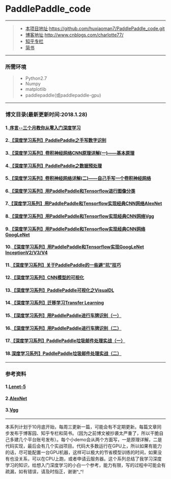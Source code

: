 # PaddlePaddle_code

------

> * [本项目地址](https://github.com/huxiaoman7/PaddlePaddle_code.git):https://github.com/huxiaoman7/PaddlePaddle_code.git
> * [博客地址](http://www.cnblogs.com/charlotte77/):http://www.cnblogs.com/charlotte77/
> * [知乎专栏](https://zhuanlan.zhihu.com/deeplearning-charlotte)
> * [简书](http://www.jianshu.com/c/fef335011ed4)
------
### 所需环境

> * Python2.7
> * Numpy
> * matplotlib
> * paddlepaddle(或paddlepaddle-gpu)
------

### 博文目录(最新更新时间:2018.1.28)
#### 1.[ 序言--三个月教你从零入门深度学习](http://www.cnblogs.com/charlotte77/p/7735611.html)
#### 2.[【深度学习系列】PaddlePaddle之手写数字识别](http://www.cnblogs.com/charlotte77/p/7712856.html)
#### 3.[【深度学习系列】卷积神经网络CNN原理详解(一)——基本原理](http://www.cnblogs.com/charlotte77/p/7759802.html)
#### 4.[【深度学习系列】PaddlePaddle之数据预处理](http://www.cnblogs.com/charlotte77/p/7802226.html)
#### 5.[【深度学习系列】卷积神经网络详解(二)——自己手写一个卷积神经网络](http://www.cnblogs.com/charlotte77/p/7783261.html)
#### 6.[【深度学习系列】用PaddlePaddle和Tensorflow进行图像分类](http://www.cnblogs.com/charlotte77/p/7906363.html)
#### 7.[【深度学习系列】用PaddlePaddle和Tensorflow实现经典CNN网络AlexNet](http://www.cnblogs.com/charlotte77/p/7987904.html)
#### 8.[【深度学习系列】用PaddlePaddle和Tensorflow实现经典CNN网络Vgg](http://www.cnblogs.com/charlotte77/p/8028651.html)
#### 9.[【深度学习系列】用PaddlePaddle和Tensorflow实现经典CNN网络GoogLeNet](http://www.cnblogs.com/charlotte77/p/8066867.html)
#### 10.[【深度学习系列】用PaddlePaddle和Tensorflow实现GoogLeNet InceptionV2/V3/V4](http://www.cnblogs.com/charlotte77/p/8127780.html)
#### 11.[【深度学习系列】关于PaddlePaddle的一些避“坑”技巧](http://www.cnblogs.com/charlotte77/p/8270710.html)
#### 12.[【深度学习系列】CNN模型的可视化](https://www.cnblogs.com/charlotte77/p/8343700.html)
#### 13.[【深度学习系列】PaddlePaddle可视化之VisualDL](http://www.cnblogs.com/charlotte77/p/8358194.html)
#### 14.[【深度学习系列】迁移学习Transfer Learning](http://www.cnblogs.com/charlotte77/p/8399926.html)
#### 15.[【深度学习系列】用PaddlePaddle进行车牌识别（一）](http://www.cnblogs.com/charlotte77/p/8431077.html)
#### 16.[【深度学习系列】用PaddlePaddle进行车牌识别（二）](http://www.cnblogs.com/charlotte77/p/8646960.html)
#### 17.[【深度学习系列】PaddlePaddle垃圾邮件处理实战（一）](http://www.cnblogs.com/charlotte77/p/9071775.html)
#### 18.[深度学习系列】PaddlePaddle垃圾邮件处理实战（二）](https://www.cnblogs.com/charlotte77/p/9143536.html)

------

### 参考资料
#### 1.[Lenet-5](http://yann.lecun.com/exdb/publis/pdf/lecun-01a.pdf)
#### 2.[AlexNet](http://www.cs.toronto.edu/~fritz/absps/imagenet.pdf)
#### 3.[Vgg](https://arxiv.org/pdf/1409.1556.pdf)
------
本系列计划于10月底开始，每周三更新一篇，可能会有不定期更新。每篇文章同步发布于博客园、知乎专栏和简书。（因为之前博文被抄袭太严重了，所以干脆自己多建几个平台账号发布）。每个小demo会从两个方面写，一是原理详解，二是代码实现，最后会有几个实战项目。代码大多数运行在GPU上，所以如果有能力的话，尽可能配置一台GPU机器，这样可以极大的节省模型训练的时间，如果没有也没关系，可以在CPU上跑，或者申请云服务器。这个系列总结了我学习深度学习的知识，给想入门深度学习的小白一个参考，能力有限，写的过程中可能会有疏漏，如有错误，请及时指正，谢谢^_^!

